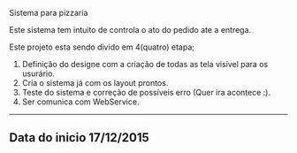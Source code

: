 Sistema para pizzaria

Este sistema tem intuito de controla o ato do pedido ate a entrega.

Este projeto esta sendo divido em 4(quatro) etapa;

1. Definição do designe com a criação de todas as tela visível para os usurário.
2. Cria o sistema já com os layout prontos.
3. Teste do sistema e correção de possíveis erro (Quer ira acontece :).
4. Ser comunica com WebService.

-------------------------------------------
Data do inicio 17/12/2015
-------------------------------------------
